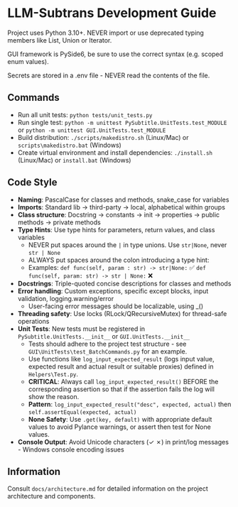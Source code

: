 # LLM-Subtrans Development Guide

Project uses Python 3.10+. NEVER import or use deprecated typing members like List, Union or Iterator.

GUI framework is PySide6, be sure to use the correct syntax (e.g. scoped enum values).

Secrets are stored in a .env file - NEVER read the contents of the file.

## Commands
- Run all unit tests: `python tests/unit_tests.py` 
- Run single test: `python -m unittest PySubtitle.UnitTests.test_MODULE` or `python -m unittest GUI.UnitTests.test_MODULE`
- Build distribution: `./scripts/makedistro.sh` (Linux/Mac) or `scripts\makedistro.bat` (Windows)
- Create virtual environment and install dependencies: `./install.sh` (Linux/Mac) or `install.bat` (Windows)

## Code Style
- **Naming**: PascalCase for classes and methods, snake_case for variables
- **Imports**: Standard lib → third-party → local, alphabetical within groups
- **Class structure**: Docstring → constants → init → properties → public methods → private methods
- **Type Hints**: Use type hints for parameters, return values, and class variables
  - NEVER put spaces around the `|` in type unions. Use `str|None`, never `str | None`
  - ALWAYS put spaces around the colon introducing a type hint:
  - Examples: `def func(self, param : str) -> str|None:` ✅ `def func(self, param: str) -> str | None:` ❌
- **Docstrings**: Triple-quoted concise descriptions for classes and methods
- **Error handling**: Custom exceptions, specific except blocks, input validation, logging.warning/error
  - User-facing error messages should be localizable, using _()
- **Threading safety**: Use locks (RLock/QRecursiveMutex) for thread-safe operations
- **Unit Tests**: New tests must be registered in `PySubtitle.UnitTests.__init__` or `GUI.UnitTests.__init__`
  - Tests should adhere to the project test structure - see `GUI\UnitTests\test_BatchCommands.py` for an example.
  - Use functions like `log_input_expected_result` (logs input value, expected result and actual result or suitable proxies) defined in `Helpers\Test.py`.
  - **CRITICAL**: Always call `log_input_expected_result()` BEFORE the corresponding assertion so that if the assertion fails the log will show the reason.
  - **Pattern**: `log_input_expected_result("desc", expected, actual)` then `self.assertEqual(expected, actual)`
  - **None Safety**: Use `.get(key, default)` with appropriate default values to avoid Pylance warnings, or assert then test for None values.
- **Console Output**: Avoid Unicode characters (✓ ✗) in print/log messages - Windows console encoding issues

## Information
Consult `docs/architecture.md` for detailed information on the project architecture and components.
